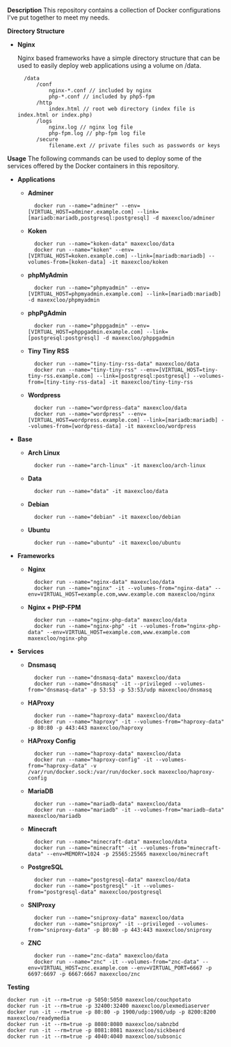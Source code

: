 **Description**
This repository contains a collection of Docker configurations I've put together to meet my needs.

**Directory Structure**

- **Nginx**

    Nginx based frameworks have a simple directory structure that can be used to easily deploy web applications using a volume on /data.

        /data
            /conf
                nginx-*.conf // included by nginx
                php-*.conf // included by php5-fpm
            /http
                index.html // root web directory (index file is index.html or index.php)
            /logs
                nginx.log // nginx log file
                php-fpm.log // php-fpm log file
            /secure
                filename.ext // private files such as passwords or keys

**Usage**
The following commands can be used to deploy some of the services offered by the Docker containers in this repository.

- **Applications**

    - **Adminer**

            docker run --name="adminer" --env=[VIRTUAL_HOST=adminer.example.com] --link=[mariadb:mariadb,postgresql:postgresql] -d maxexcloo/adminer

    - **Koken**

            docker run --name="koken-data" maxexcloo/data
            docker run --name="koken" --env=[VIRTUAL_HOST=koken.example.com] --link=[mariadb:mariadb] --volumes-from=[koken-data] -it maxexcloo/koken

    - **phpMyAdmin**

            docker run --name="phpmyadmin" --env=[VIRTUAL_HOST=phpmyadmin.example.com] --link=[mariadb:mariadb] -d maxexcloo/phpmyadmin

    - **phpPgAdmin**

            docker run --name="phppgadmin" --env=[VIRTUAL_HOST=phppgadmin.example.com] --link=[postgresql:postgresql] -d maxexcloo/phppgadmin

    - **Tiny Tiny RSS**

            docker run --name="tiny-tiny-rss-data" maxexcloo/data
            docker run --name="tiny-tiny-rss" --env=[VIRTUAL_HOST=tiny-tiny-rss.example.com] --link=[postgresql:postgresql] --volumes-from=[tiny-tiny-rss-data] -it maxexcloo/tiny-tiny-rss

    - **Wordpress**

            docker run --name="wordpress-data" maxexcloo/data
            docker run --name="wordpress" --env=[VIRTUAL_HOST=wordpress.example.com] --link=[mariadb:mariadb] --volumes-from=[wordpress-data] -it maxexcloo/wordpress

- **Base**

    - **Arch Linux**

            docker run --name="arch-linux" -it maxexcloo/arch-linux

    - **Data**

            docker run --name="data" -it maxexcloo/data

    - **Debian**

            docker run --name="debian" -it maxexcloo/debian

    - **Ubuntu**

            docker run --name="ubuntu" -it maxexcloo/ubuntu

- **Frameworks**

    - **Nginx**

            docker run --name="nginx-data" maxexcloo/data
            docker run --name="nginx" -it --volumes-from="nginx-data" --env=VIRTUAL_HOST=example.com,www.example.com maxexcloo/nginx

    - **Nginx + PHP-FPM**

            docker run --name="nginx-php-data" maxexcloo/data
            docker run --name="nginx-php" -it --volumes-from="nginx-php-data" --env=VIRTUAL_HOST=example.com,www.example.com maxexcloo/nginx-php

- **Services**

    - **Dnsmasq**

            docker run --name="dnsmasq-data" maxexcloo/data
            docker run --name="dnsmasq" -it --privileged --volumes-from="dnsmasq-data" -p 53:53 -p 53:53/udp maxexcloo/dnsmasq

    - **HAProxy**

            docker run --name="haproxy-data" maxexcloo/data
            docker run --name="haproxy" -it --volumes-from="haproxy-data" -p 80:80 -p 443:443 maxexcloo/haproxy

    - **HAProxy Config**

            docker run --name="haproxy-data" maxexcloo/data
            docker run --name="haproxy-config" -it --volumes-from="haproxy-data" -v /var/run/docker.sock:/var/run/docker.sock maxexcloo/haproxy-config

    - **MariaDB**

            docker run --name="mariadb-data" maxexcloo/data
            docker run --name="mariadb" -it --volumes-from="mariadb-data" maxexcloo/mariadb

    - **Minecraft**

            docker run --name="minecraft-data" maxexcloo/data
            docker run --name="minecraft" -it --volumes-from="minecraft-data" --env=MEMORY=1024 -p 25565:25565 maxexcloo/minecraft

    - **PostgreSQL**

            docker run --name="postgresql-data" maxexcloo/data
            docker run --name="postgresql" -it --volumes-from="postgresql-data" maxexcloo/postgresql

    - **SNIProxy**

            docker run --name="sniproxy-data" maxexcloo/data
            docker run --name="sniproxy" -it --privileged --volumes-from="sniproxy-data" -p 80:80 -p 443:443 maxexcloo/sniproxy

    - **ZNC**

            docker run --name="znc-data" maxexcloo/data
            docker run --name="znc" -it --volumes-from="znc-data" --env=VIRTUAL_HOST=znc.example.com --env=VIRTUAL_PORT=6667 -p 6697:6697 -p 6667:6667 maxexcloo/znc

**Testing**

```
docker run -it --rm=true -p 5050:5050 maxexcloo/couchpotato
docker run -it --rm=true -p 32400:32400 maxexcloo/plexmediaserver
docker run -it --rm=true -p 80:80 -p 1900/udp:1900/udp -p 8200:8200 maxexcloo/readymedia
docker run -it --rm=true -p 8080:8080 maxexcloo/sabnzbd
docker run -it --rm=true -p 8081:8081 maxexcloo/sickbeard
docker run -it --rm=true -p 4040:4040 maxexcloo/subsonic
```
